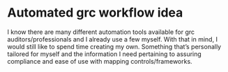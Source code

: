 # Automated grc workflow idea
I know there are many different automation tools available for grc auditors/professionals and I already use a few myself. With that in mind, I would still like to spend time creating my own. Something that’s personally tailored for myself and the information I need pertaining to assuring compliance and ease of use with mapping controls/frameworks. 
